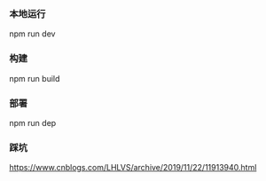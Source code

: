### 本地运行
npm run dev
### 构建
npm run build
### 部署
npm run dep

### 踩坑
https://www.cnblogs.com/LHLVS/archive/2019/11/22/11913940.html